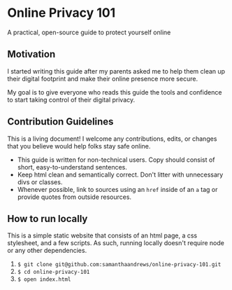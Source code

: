 # Online Privacy 101
A practical, open-source guide to protect yourself online

## Motivation
I started writing this guide after my parents asked me to help them clean up their digital footprint and make their online presence more secure.

My goal is to give everyone who reads this guide the tools and confidence to start taking control of their digital privacy.

## Contribution Guidelines
This is a living document! I welcome any contributions, edits, or changes that you believe would help folks stay safe online.

* This guide is written for non-technical users. Copy should consist of short, easy-to-understand sentences.
* Keep html clean and semantically correct. Don't litter with unnecessary divs or classes.
* Whenever possible, link to sources using an `href` inside of an `a` tag or provide quotes from outside resources.

## How to run locally
This is a simple static website that consists of an html page, a css stylesheet, and a few scripts. As such, running locally doesn't require node or any other dependencies.

1. `$ git clone git@github.com:samanthaandrews/online-privacy-101.git`
2. `$ cd online-privacy-101`
3. `$ open index.html`

